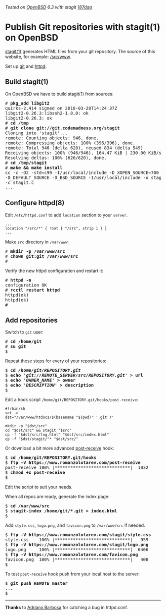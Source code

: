 _Tested on [OpenBSD](/openbsd/) 6.3 with stagit
[187daa](https://git.codemadness.org/stagit/commit/187daac42007c87e6af9317a20446e3b81907f63.html)_

# Publish Git repositories with stagit(1) on OpenBSD

[stagit(1)](https://git.codemadness.org/stagit/) generates HTML files
from your git repository. The source of this website, for example:
[/src/www](/src/www/).

Set up [git](/git.html) and [httpd](/openbsd/httpd.html).

## Build stagit(1)

On OpenBSD we have to build stagit(1) from sources:

<pre>
# <b>pkg_add libgit2</b>
quirks-2.414 signed on 2018-03-28T14:24:37Z
libgit2-0.26.3:libssh2-1.8.0: ok
libgit2-0.26.3: ok
# <b>cd /tmp</b>
# <b>git clone git://git.codemadness.org/stagit</b>
Cloning into 'stagit'...
remote: Counting objects: 946, done.
remote: Compressing objects: 100% (396/396), done.
remote: Total 946 (delta 620), reused 834 (delta 549)
Receiving objects: 100% (946/946), 164.47 KiB | 230.00 KiB/s, done.
Resolving deltas: 100% (620/620), done.
# <b>cd /tmp/stagit</b>
# <b>make && make install</b>
cc -c -O2 -std=c99 -I/usr/local/include -D_XOPEN_SOURCE=700
-D_DEFAULT_SOURCE -D_BSD_SOURCE -I/usr/local/include -o stagit.o
-c stagit.c
...
</pre>

## Configure httpd(8)

Edit `/etc/httpd.conf` to add `location` section to your `server`.

```
...
location "/src/*" { root { "/src", strip 1 } }
...
```

Make `src` directory in `/var/www`:

<pre>
# <b>mkdir -p /var/www/src</b>
# <b>chown git:git /var/www/src</b>
#
</pre>

Verify the new httpd configuration and restart it:

<pre>
# <b>httpd -n</b>
configuration OK
# <b>rcctl restart httpd</b>
httpd(ok)
httpd(ok)
#
</pre>

## Add repositories

Switch to `git` user:

<pre>
# <b>cd /home/git</b>
# <b>su git</b>
$
</pre>

Repeat these steps for every of your repositories:

<pre>
$ <b>cd <i>/home/git/REPOSITORY.git</i></b>
$ <b>echo <i>'git://REMOTE_SERVER/src/REPOSITORY.git'</i> > url</b>
$ <b>echo <i>'OWNER_NAME'</i> > owner</b>
$ <b>echo <i>'DESCRIPTION'</i> > description</b>
$
</pre>

Edit a hook script `/home/git/REPOSITORY.git/hooks/post-receive`:

	#!/bin/sh
	set -e
	dst="/var/www/htdocs/$(basename "$(pwd)" '.git')"

	mkdir -p "$dst/src"
	cd "$dst/src" && stagit "$src"
	cp -f "$dst/src/log.html" "$dst/src/index.html"
	cp -f "$dst/stagit/"* "$dst/src/"


Or download a bit more advanced [post-receive](/post-receive) hook:

<pre>
$ <b>cd /home/git/REPOSITORY.git/hooks</b>
$ <b>ftp -V https://www.romanzolotarev.com/post-receive</b>
post-receive 100% |*****************************|  1032       00:00
$ <b>chmod +x post-receive</b>
$
</pre>

Edit the script to suit your needs.

When all repos are ready, generate the index page:

<pre>
$ <b>cd /var/www/src</b>
$ <b>stagit-index /home/git/*.git > index.html</b>
$
</pre>

Add `style.css`, `logo.png`, and `favicon.png` to `/var/www/src` if
needed.

<pre>
$ <b>ftp -V https://www.romanzolotarev.com/stagit/style.css</b>
style.css    100% |*****************************|   959       00:00
$ <b>ftp -V https://www.romanzolotarev.com/stagit/logo.png</b>
logo.png     100% |*****************************|  6406       00:00
$ <b>ftp -V https://www.romanzolotarev.com/favicon.png</b>
favicon.png  100% |*****************************|   408       00:00
$
</pre>

To test `post-receive` hook push from your local host to the server:

<pre>
$ <b>git push <i>REMOTE</i> master</b>
...
$
</pre>

---

**Thanks** to
[Adriano Barbosa](https://twitter.com/barbosaaob)
for catching a bug in httpd.conf.
